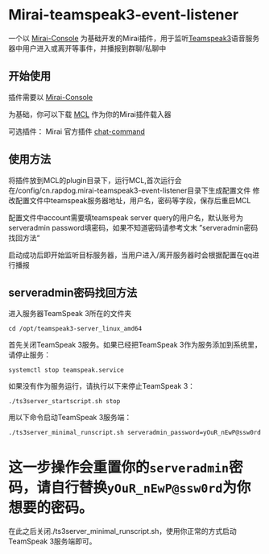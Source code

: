 # Mirai-teamspeak3-event-listener

一个以 [Mirai-Console](https://github.com/mamoe/mirai) 为基础开发的Mirai插件，用于监听[Teamspeak3](https://www.teamspeak.com/en/)语音服务器中用户进入或离开等事件，并播报到群聊/私聊中

## 开始使用

插件需要以 [Mirai-Console](https://github.com/mamoe/mirai)

为基础，你可以下载 [MCL](https://github.com/iTXTech/mirai-console-loader/releases) 作为你的Mirai插件载入器

可选插件： Mirai 官方插件 [chat-command](https://github.com/project-mirai/chat-command)

## 使用方法



将插件放到MCL的plugin目录下，运行MCL,首次运行会在/config/cn.rapdog.mirai-teamspeak3-event-listener目录下生成配置文件
修改配置文件中teamspeak服务器地址，用户名，密码等字段，保存后重启MCL

配置文件中account需要填teamspeak server query的用户名，默认账号为serveradmin
password填密码，如果不知道密码请参考文末 ”serveradmin密码找回方法“



启动成功后即开始监听目标服务器，当用户进入/离开服务器时会根据配置在qq进行播报



## serveradmin密码找回方法

进入服务器TeamSpeak 3所在的文件夹

```shell
cd /opt/teamspeak3-server_linux_amd64
```

首先关闭TeamSpeak 3服务。如果已经把TeamSpeak 3作为服务添加到系统里，请停止服务：

```shell
systemctl stop teamspeak.service
```

如果没有作为服务运行，请执行以下来停止TeamSpeak 3：

```shell
./ts3server_startscript.sh stop
```

用以下命令启动TeamSpeak 3服务端：

```shell
./ts3server_minimal_runscript.sh serveradmin_password=yOuR_nEwP@ssw0rd
```

# 这一步操作会重置你的`serveradmin`密码，请自行替换`yOuR_nEwP@ssw0rd`为你想要的密码。

在此之后关闭./ts3server_minimal_runscript.sh，使用你正常的方式启动TeamSpeak 3服务端即可。